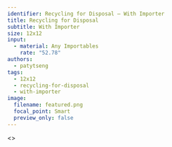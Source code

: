 ```yaml
---
identifier: Recycling for Disposal – With Importer
title: Recycling for Disposal
subtitle: With Importer
size: 12x12
input:
  - material: Any Importables
    rate: "52.78"
authors:
  - patytseng
tags:
  - 12x12
  - recycling-for-disposal
  - with-importer
image:
  filename: featured.png
  focal_point: Smart
  preview_only: false
---
```

<>